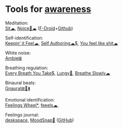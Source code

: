 
# Tools for [awareness](https://adequate.life/awareness/)

Meditation:  
[Sit☁](https://sit.sonnet.io/),
[Noice🤖☁](https://trynoice.com/) ([F-Droid](https://f-droid.org/packages/com.github.ashutoshgngwr.noice/)+[Github](https://github.com/trynoice/android-app))

Self-identification:  
[Keepin' it Feel☁](https://www.keepinitfeel.com/),
[Self Authoring☁$](https://www.selfauthoring.com/),
[You feel like shit☁](https://youfeellikeshit.com/)

White noise:  
[Ambie⊞](https://ambieapp.com/)

Breathing regulation:  
[Every Breath You Take$](https://github.com/kbre93/every-breath-you-take),
[Lungy🍎](https://www.lungy.app/),
[Breathe Slowly☁](https://www.xhalr.com/)

Binaural beats:  
[Gnaural⊞🐧⬇️](https://sourceforge.net/projects/gnaural/)

Emotional identification:  
[Feelings Wheel*](https://feelingswheel.com/),
[feeels☁](https://feelu.vercel.app/),

Feelings journal:  
[deskspace](https://npckc.itch.io/deskspace),
[MoodSnap🍎](https://moodsnap.app/) ([GitHub](https://github.com/drpeterrohde/MoodSnap))
